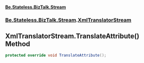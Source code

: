#### [Be.Stateless.BizTalk.Stream](README.md 'README')
### [Be.Stateless.BizTalk.Stream](Be.Stateless.BizTalk.Stream.md 'Be.Stateless.BizTalk.Stream').[XmlTranslatorStream](XmlTranslatorStream.md 'Be.Stateless.BizTalk.Stream.XmlTranslatorStream')

## XmlTranslatorStream.TranslateAttribute() Method

```csharp
protected override void TranslateAttribute();
```